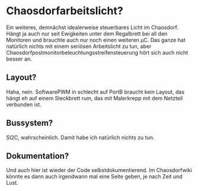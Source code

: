 # Chaosdorfarbeitslicht?
Ein weiteres, demnächst idealerweise steuerbares Licht im Chaosdorf. Hängt
ja auch nur seit Ewigkeiten unter dem Regalbrett bei all den Monitoren und
brauchte auch nur noch einen weiteren μC.
Das ganze hat natürlich nichts mit einem seriösen Arbeitslicht zu tun, aber
Chaosdorfpostmonitorbeleuchtungsstreifensteuerung hört sich auch nicht
besser an.

## Layout?
Haha, nein. SoftwarePWM in schlecht auf PortB braucht kein Layout, das
hängt eh auf einem Steckbrett rum, das mit Malerkrepp mit dem Netzteil
verbunden ist.

## Bussystem?
SI2C, wahrscheinlich. Damit habe ich natürlich nichts zu tun.

## Dokumentation?
Und auch hier ist wieder der Code selbstdokumentierend. Im Chaosdorfwiki
könnte es dann auch irgendwann mal eine Seite geben, je nach Zeit und Lust.
